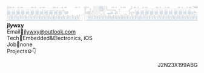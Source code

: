 ![](github-header.png) 
<b>jlywxy</b><br>
Email📧jlywxy@outlook.com<br>
Tech🔧Embedded&Electronics, iOS<br>
Job💼none<br>
Projects⚙️👇<br>
<div dir='rtl'>J2N23X199ABG</div>
